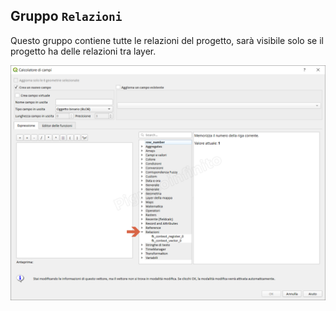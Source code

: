 ## Gruppo `Relazioni`

Questo gruppo contiene tutte le relazioni del progetto, sarà visibile solo se il progetto ha delle relazioni tra layer.


![](/img/relazioni/relazioni_01.png)